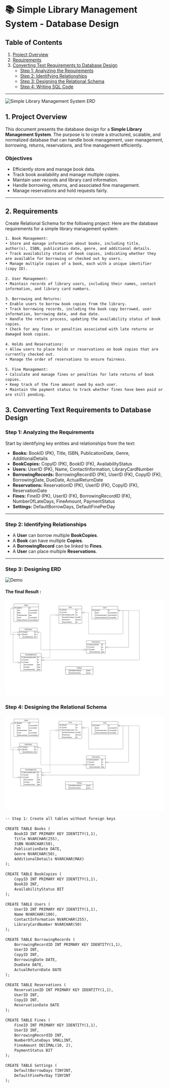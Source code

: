 # 📚 Simple Library Management System - Database Design

## Table of Contents

1. [Project Overview](#1-project-overview)  
2. [Requirements](#2-requirements)  
3. [Converting Text Requirements to Database Design](#3-converting-text-requirements-to-database-design)  
   - [Step 1: Analyzing the Requirements](#step-1-analyzing-the-requirements)  
   - [Step 2: Identifying Relationships](#step-2-identifying-relationships)  
   - [Step 3: Designing the Relational Schema](#step-3-designing-the-relational-schema)  
   - [Step 4: Writing SQL Code](#step-4-writing-sql-code)  

---
![Simple Library Management System ERD](./library_management.png)

## 1. Project Overview

This document presents the database design for a **Simple Library Management System**. The purpose is to create a structured, scalable, and normalized database that can handle book management, user management, borrowing, returns, reservations, and fine management efficiently.

### Objectives

- Efficiently store and manage book data.
- Track book availability and manage multiple copies.
- Maintain user records and library card information.
- Handle borrowing, returns, and associated fine management.
- Manage reservations and hold requests fairly.

---
## 2. Requirements
Create Relational Schema for the following project:
Here are the database requirements for a simple library management system:

```
1. Book Management:
• Store and manage information about books, including title, author(s), ISBN, publication date, genre, and additional details.
• Track availability status of book copies, indicating whether they are available for borrowing or checked out by users.
• Manage multiple copies of a book, each with a unique identifier (copy ID).

2. User Management:
• Maintain records of library users, including their names, contact information, and library card numbers.

3. Borrowing and Returns:
• Enable users to borrow book copies from the library.
• Track borrowing records, including the book copy borrowed, user information, borrowing date, and due date.
• Handle the return process, updating the availability status of book copies.
• Check for any fines or penalties associated with late returns or damaged book copies.

4. Holds and Reservations:
• Allow users to place holds or reservations on book copies that are currently checked out.
• Manage the order of reservations to ensure fairness.

5. Fine Management:
• Calculate and manage fines or penalties for late returns of book copies.
• Keep track of the fine amount owed by each user.
• Maintain the payment status to track whether fines have been paid or are still pending.
```

## 3. Converting Text Requirements to Database Design

### Step 1: Analyzing the Requirements

Start by identifying key entities and relationships from the text:

- **Books:** BookID (PK), Title, ISBN, PublicationDate, Genre, AdditionalDetails
- **BookCopies:** CopyID (PK), BookID (FK), AvailabilityStatus
- **Users:** UserID (PK), Name, ContactInformation, LibraryCardNumber
- **BorrowingRecords:** BorrowingRecordID (PK), UserID (FK), CopyID (FK), BorrowingDate, DueDate, ActualReturnDate
- **Reservations:** ReservationID (PK), UserID (FK), CopyID (FK), ReservationDate
- **Fines:** FineID (PK), UserID (FK), BorrowingRecordID (FK), NumberOfLateDays, FineAmount, PaymentStatus
- **Settings:** DefaultBorrowDays, DefaultFinePerDay

---

### Step 2: Identifying Relationships

- A **User** can borrow multiple **BookCopies**.  
- A **Book** can have multiple **Copies**.  
- A **BorrowingRecord** can be linked to **Fines**.  
- A **User** can place multiple **Reservations**.  

---
### Step 3: Designing ERD
![Demo](./simpleclinicgif.gif)

#### The final Result :
![png](LibraryManagment.PNG)

### Step 4: Designing the Relational Schema
![Simple Clinic Management System ERD](./LibraryManagment.PNG)
```
-- Step 1: Create all tables without foreign keys

CREATE TABLE Books (
    BookID INT PRIMARY KEY IDENTITY(1,1),
    Title NVARCHAR(255),
    ISBN NVARCHAR(50),
    PublicationDate DATE,
    Genre NVARCHAR(50),
    AdditionalDetails NVARCHAR(MAX)
);

CREATE TABLE BookCopies (
    CopyID INT PRIMARY KEY IDENTITY(1,1),
    BookID INT,
    AvailabilityStatus BIT
);

CREATE TABLE Users (
    UserID INT PRIMARY KEY IDENTITY(1,1),
    Name NVARCHAR(100),
    ContactInformation NVARCHAR(255),
    LibraryCardNumber NVARCHAR(50)
);

CREATE TABLE BorrowingRecords (
    BorrowingRecordID INT PRIMARY KEY IDENTITY(1,1),
    UserID INT,
    CopyID INT,
    BorrowingDate DATE,
    DueDate DATE,
    ActualReturnDate DATE
);

CREATE TABLE Reservations (
    ReservationID INT PRIMARY KEY IDENTITY(1,1),
    UserID INT,
    CopyID INT,
    ReservationDate DATE
);

CREATE TABLE Fines (
    FineID INT PRIMARY KEY IDENTITY(1,1),
    UserID INT,
    BorrowingRecordID INT,
    NumberOfLateDays SMALLINT,
    FineAmount DECIMAL(10, 2),
    PaymentStatus BIT
);

CREATE TABLE Settings (
    DefaultBorrowDays TINYINT,
    DefaultFinePerDay TINYINT
);
```

